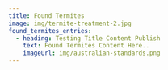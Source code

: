 ```yaml
---
title: Found Termites
image: img/termite-treatment-2.jpg
found_termites_entries:
  - heading: Testing Title Content Publish
    text: Found Termites Content Here..
    imageUrl: img/australian-standards.png
---
```

